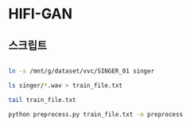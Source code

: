 # HIFI-GAN


## 스크립트
```bash

ln -s /mnt/g/dataset/vvc/SINGER_01 singer

ls singer/*.wav > train_file.txt

tail train_file.txt

python preprocess.py train_file.txt -o preprocess
```